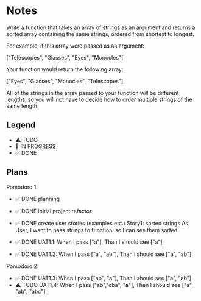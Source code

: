# Notes

Write a function that takes an array of strings as an argument and returns a sorted array containing the same strings, ordered from shortest to longest.

For example, if this array were passed as an argument:

["Telescopes", "Glasses", "Eyes", "Monocles"]

Your function would return the following array:

["Eyes", "Glasses", "Monocles", "Telescopes"]

All of the strings in the array passed to your function will be different lengths, so you will not have to decide how to order multiple strings of the same length.

## Legend
- ⚠ TODO
- 🚧 IN PROGRESS
- ✅ DONE

## Plans

Pomodoro 1:
- ✅ DONE planning 
- ✅ DONE initial project refactor 
- ✅ DONE create user stories (examples etc.)
Story1: sorted strings
As User, I want to pass strings to function, so I can see them sorted

- ✅ DONE UAT1.1: When I pass ["a"], Than I should see ["a"]
- ✅ DONE UAT1.2: When I pass ["a", "ab"], Than I should see ["a", "ab"]

Pomodoro 2:
- ✅ DONE UAT1.3: When I pass ["ab", "a"], Than I should see ["a", "ab"]
 - ⚠ TODO UAT1.4: When I pass ["ab","cba", "a"], Than I should see ["a", "ab", "abc"]
